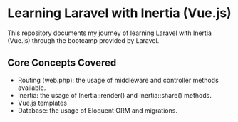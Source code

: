 # Learning Laravel with Inertia (Vue.js)

This repository documents my journey of learning Laravel with Inertia (Vue.js) through the bootcamp provided by Laravel.

## Core Concepts Covered

- Routing (web.php): the usage of middleware and controller methods available.
- Inertia: the usage of Inertia::render() and Inertia::share() methods.
- Vue.js templates
- Database: the usage of Eloquent ORM and migrations.
